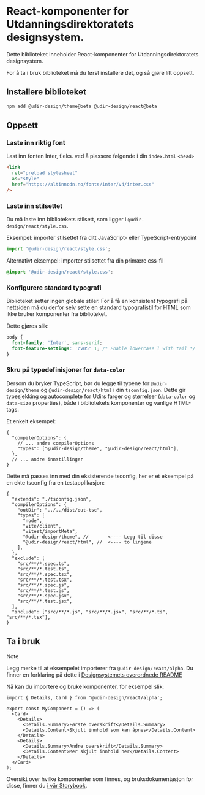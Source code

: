 # React-komponenter for Utdanningsdirektoratets designsystem.

Dette biblioteket inneholder React-komponenter for Utdanningsdirektoratets designsystem.

For å ta i bruk biblioteket må du først installere det, og så gjøre litt oppsett.

## Installere biblioteket

```bash
npm add @udir-design/theme@beta @udir-design/react@beta
```

## Oppsett

### Laste inn riktig font

Last inn fonten Inter, f.eks. ved å plassere følgende i din `index.html` `<head>`

```html
<link
  rel="preload stylesheet"
  as="style"
  href="https://altinncdn.no/fonts/inter/v4/inter.css"
/>
```

### Laste inn stilsettet

Du må laste inn bibliotekets stilsett, som ligger i `@udir-design/react/style.css`.

Eksempel: importer stilsettet fra ditt JavaScript- eller TypeScript-entrypoint

```ts
import '@udir-design/react/style.css';
```

Alternativt eksempel: importer stilsettet fra din primære css-fil

```css
@import '@udir-design/react/style.css';
```

### Konfigurere standard typografi

Biblioteket setter ingen globale stiler. For å få en konsistent typografi på nettsiden må du derfor selv sette en standard typografistil for HTML som ikke bruker komponenter fra biblioteket.

Dette gjøres slik:

```css
body {
  font-family: 'Inter', sans-serif;
  font-feature-settings: 'cv05' 1; /* Enable lowercase l with tail */
}
```

### Skru på typedefinisjoner for `data-color`

Dersom du bryker TypeScript, bør du legge til typene for `@udir-design/theme` og `@udir-design/react/html` i din `tsconfig.json`. Dette gir typesjekking og autocomplete for Udirs farger og størrelser (`data-color` og `data-size` properties), både i bibliotekets komponenter og vanlige HTML-tags.

Et enkelt eksempel:

```jsonc
{
  "compilerOptions": {
    // ... andre compilerOptions
    "types": ["@udir-design/theme", "@udir-design/react/html"],
  },
  // ... andre innstillinger
}
```

Dette må passes inn med din eksisterende tsconfig, her er et eksempel på en ekte tsconfig fra en testapplikasjon:

```jsonc
{
  "extends": "./tsconfig.json",
  "compilerOptions": {
    "outDir": "../../dist/out-tsc",
    "types": [
      "node",
      "vite/client",
      "vitest/importMeta",
      "@udir-design/theme", //       <---- Legg til disse
      "@udir-design/react/html", //  <---- to linjene
    ],
  },
  "exclude": [
    "src/**/*.spec.ts",
    "src/**/*.test.ts",
    "src/**/*.spec.tsx",
    "src/**/*.test.tsx",
    "src/**/*.spec.js",
    "src/**/*.test.js",
    "src/**/*.spec.jsx",
    "src/**/*.test.jsx",
  ],
  "include": ["src/**/*.js", "src/**/*.jsx", "src/**/*.ts", "src/**/*.tsx"],
}
```

## Ta i bruk

> [!NOTE]
> Legg merke til at eksempelet importerer fra `@udir-design/react/alpha`.
> Du finner en forklaring på dette i [Designsystemets overordnede README](https://github.com/Utdanningsdirektoratet/designsystem?tab=readme-ov-file#livsfaser-for-en-komponent)

Nå kan du importere og bruke komponenter, for eksempel slik:

```tsx
import { Details, Card } from '@udir-design/react/alpha';

export const MyComponent = () => (
  <Card>
    <Details>
      <Details.Summary>Første overskrift</Details.Summary>
      <Details.Content>Skjult innhold som kan åpnes</Details.Content>
    </Details>
    <Details>
      <Details.Summary>Andre overskrift</Details.Summary>
      <Details.Content>Mer skjult innhold her</Details.Content>
    </Details>
  </Card>
);
```

Oversikt over hvilke komponenter som finnes, og bruksdokumentasjon for disse, finner du [i vår Storybook](https://main--667e8f07bf467ff4403dfe77.chromatic.com).
